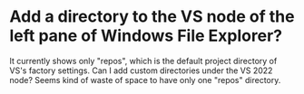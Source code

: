 
# Add a directory to the VS node of the left pane of Windows File Explorer?

It currently shows only "repos", which is the default project directory of VS's factory settings. Can I add custom directories under the VS 2022 node? Seems kind of waste of space to have only one "repos" directory.


        